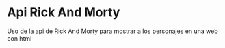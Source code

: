 # Api Rick And Morty
Uso de la api de Rick And Morty para mostrar a los personajes en una web con html

